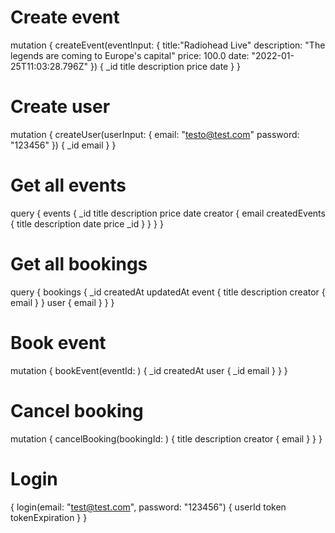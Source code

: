 # Create event

mutation {
 	createEvent(eventInput: {
    title:"Radiohead Live"
    description: "The legends are coming to Europe's capital"
    price: 100.0
    date: "2022-01-25T11:03:28.796Z"
  }) 
  {
    _id
    title
    description
    price
    date
  }
}

# Create user
mutation {
  createUser(userInput: {
    email: "testo@test.com"
    password: "123456"
  })
  {
    _id
    email
  }
}

# Get all events

query {
  events {
    _id
    title
    description
    price
    date
    creator  {
      email
      createdEvents {
        title
        description
        date
        price
        _id
      }
    }
  }
}

# Get all bookings

query {
  bookings {
    _id
    createdAt
    updatedAt
    event {
      title
      description
      creator {
        email
      }
    }
    user {
      email
    }
  }
}

# Book event 

mutation {
  bookEvent(eventId: <ID>) {
    _id
    createdAt
    user {
      _id
      email
    }
  }
}

# Cancel booking

mutation {
  cancelBooking(bookingId: <ID>) {
    title
    description
    creator {
      email
    }
  }
}

# Login

{
  login(email: "test@test.com", password: "123456") {
    userId
    token
    tokenExpiration
  }
}
